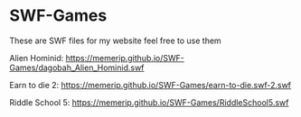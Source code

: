 # SWF-Games
These are SWF files for my website feel free to use them

Alien Hominid: https://memerip.github.io/SWF-Games/dagobah_Alien_Hominid.swf

Earn to die 2: https://memerip.github.io/SWF-Games/earn-to-die.swf-2.swf

Riddle School 5: https://memerip.github.io/SWF-Games/RiddleSchool5.swf
